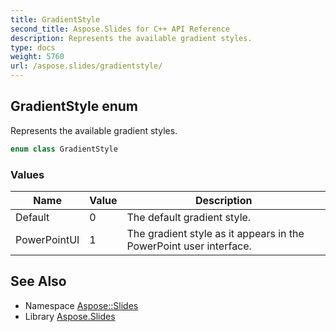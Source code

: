 ```yaml
---
title: GradientStyle
second_title: Aspose.Slides for C++ API Reference
description: Represents the available gradient styles.
type: docs
weight: 5760
url: /aspose.slides/gradientstyle/
---
```

## GradientStyle enum


Represents the available gradient styles.

```cpp
enum class GradientStyle
```

### Values

| Name | Value | Description |
| --- | --- | --- |
| Default | 0 | The default gradient style. |
| PowerPointUI | 1 | The gradient style as it appears in the PowerPoint user interface. |

## See Also

* Namespace [Aspose::Slides](../)
* Library [Aspose.Slides](../../)